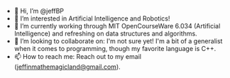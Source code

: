 - 👋 Hi, I’m @jeffBP
- 👀 I’m interested in Artificial Intelligence and Robotics!
- 🌱 I’m currently working through MIT OpenCourseWare 6.034 (Artificial Intelligence) and refreshing on data structures and algorithms.
- 💞️ I’m looking to collaborate on: I'm not sure yet! I'm a bit of a generalist when it comes to programming, though my favorite language is C++.
- 📫 How to reach me: Reach out to my email (jeffinmathemagicland@gmail.com).

<!---
jeffBP/jeffBP is a ✨ special ✨ repository because its `README.md` (this file) appears on your GitHub profile.
You can click the Preview link to take a look at your changes.
--->

